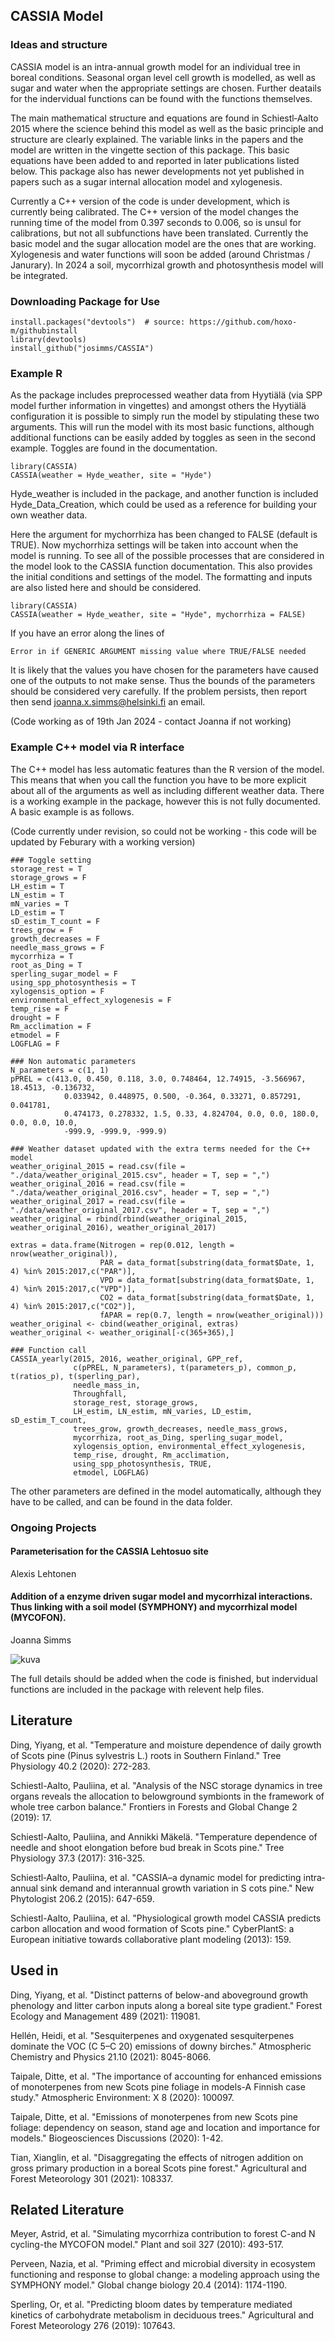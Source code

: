 ## CASSIA Model

### Ideas and structure

CASSIA model is an intra-annual growth model for an individual tree in boreal conditions. Seasonal organ level cell growth is modelled, as well as sugar and water when the appropriate settings are chosen. Further deatails for the indervidual functions can be found with the functions themselves.

The main mathematical structure and equations are found in Schiestl‐Aalto 2015 where the science behind this model as well as the basic principle and structure are clearly explained. The variable links in the papers and the model are written in the vingette section of this package. This basic equations have been added to and reported in later publications listed below. This package also has newer developments not yet published in papers such as a sugar internal allocation model and xylogenesis.

Currently a C++ version of the code is under development, which is currently being calibrated. The C++ version of the model changes the running time of the model from 0.397 seconds to 0.006, so is unsul for calibrations, but not all subfunctions have been translated. Currently the basic model and the sugar allocation model are the ones that are working. Xylogenesis and water functions will soon be added (around Christmas / Janurary). In 2024 a soil, mycorrhizal growth and photosynthesis model will be integrated.

### Downloading Package for Use

```{r}
install.packages("devtools")  # source: https://github.com/hoxo-m/githubinstall
library(devtools)
install_github("josimms/CASSIA")
```

### Example R

As the package includes preprocessed weather data from Hyytiälä (via SPP model further information in vingettes) and amongst others the Hyytiälä configuration it is possible to simply run the model by stipulating these two arguments. This will run the model with its most basic functions, although additional functions can be easily added by toggles as seen in the second example. Toggles are found in the documentation.

```{r}
library(CASSIA)
CASSIA(weather = Hyde_weather, site = "Hyde")
```

Hyde_weather is included in the package, and another function is included Hyde_Data_Creation, which could be used as a reference for building your own weather data.

Here the argument for mychorrhiza has been changed to FALSE (default is TRUE). Now mychorrhiza settings will be taken into account when the model is running. To see all of the possible processes that are considered in the model look to the CASSIA function documentation. This also provides the initial conditions and settings of the model. The formatting and inputs are also listed here and should be considered.

```{r}
library(CASSIA)
CASSIA(weather = Hyde_weather, site = "Hyde", mychorrhiza = FALSE)
```

If you have an error along the lines of 

```{r}
Error in if GENERIC ARGUMENT missing value where TRUE/FALSE needed
```
It is likely that the values you have chosen for the parameters have caused one of the outputs to not make sense. Thus the bounds of the parameters should be considered very carefully. If the problem persists, then report then send joanna.x.simms@helsinki.fi an email.

(Code working as of 19th Jan 2024 - contact Joanna if not working)

### Example C++ model via R interface

The C++ model has less automatic features than the R version of the model. This means that when you call the function you have to be more explicit about all of the arguments as well as including different weather data. There is a working example in the package, however this is not fully documented. A basic example is as follows.

(Code currently under revision, so could not be working - this code will be updated by Feburary with a working version)

```{r}
### Toggle setting
storage_rest = T
storage_grows = F
LH_estim = T
LN_estim = T
mN_varies = T
LD_estim = T
sD_estim_T_count = F
trees_grow = F
growth_decreases = F
needle_mass_grows = F
mycorrhiza = T
root_as_Ding = T
sperling_sugar_model = F
using_spp_photosynthesis = T
xylogensis_option = F
environmental_effect_xylogenesis = F
temp_rise = F
drought = F
Rm_acclimation = F
etmodel = F
LOGFLAG = F

### Non automatic parameters
N_parameters = c(1, 1)
pPREL = c(413.0, 0.450, 0.118, 3.0, 0.748464, 12.74915, -3.566967, 18.4513, -0.136732,
            0.033942, 0.448975, 0.500, -0.364, 0.33271, 0.857291, 0.041781,
            0.474173, 0.278332, 1.5, 0.33, 4.824704, 0.0, 0.0, 180.0, 0.0, 0.0, 10.0,
            -999.9, -999.9, -999.9)

### Weather dataset updated with the extra terms needed for the C++ model
weather_original_2015 = read.csv(file = "./data/weather_original_2015.csv", header = T, sep = ",")
weather_original_2016 = read.csv(file = "./data/weather_original_2016.csv", header = T, sep = ",")
weather_original_2017 = read.csv(file = "./data/weather_original_2017.csv", header = T, sep = ",")
weather_original = rbind(rbind(weather_original_2015, weather_original_2016), weather_original_2017)

extras = data.frame(Nitrogen = rep(0.012, length = nrow(weather_original)),
                    PAR = data_format[substring(data_format$Date, 1, 4) %in% 2015:2017,c("PAR")],
                    VPD = data_format[substring(data_format$Date, 1, 4) %in% 2015:2017,c("VPD")],
                    CO2 = data_format[substring(data_format$Date, 1, 4) %in% 2015:2017,c("CO2")],
                    fAPAR = rep(0.7, length = nrow(weather_original)))
weather_original <- cbind(weather_original, extras)
weather_original <- weather_original[-c(365+365),]

### Function call
CASSIA_yearly(2015, 2016, weather_original, GPP_ref,
              c(pPREL, N_parameters), t(parameters_p), common_p, t(ratios_p), t(sperling_par),
              needle_mass_in,
              Throughfall,
              storage_rest, storage_grows,
              LH_estim, LN_estim, mN_varies, LD_estim, sD_estim_T_count,
              trees_grow, growth_decreases, needle_mass_grows,
              mycorrhiza, root_as_Ding, sperling_sugar_model,
              xylogensis_option, environmental_effect_xylogenesis,
              temp_rise, drought, Rm_acclimation,
              using_spp_photosynthesis, TRUE,
              etmodel, LOGFLAG)
```

The other parameters are defined in the model automatically, although they have to be called, and can be found in the data folder.

### Ongoing Projects

#### Parameterisation for the CASSIA Lehtosuo site
Alexis Lehtonen

#### Addition of a enzyme driven sugar model and mycorrhizal interactions. Thus linking with a soil model (SYMPHONY) and mycorrhizal model (MYCOFON). 
Joanna Simms

![kuva](https://github.com/josimms/MycoModel/assets/102613042/1a465070-6995-4f73-bef7-4e7920bca289)

The full details should be added when the code is finished, but indervidual functions are included in the package with relevent help files.


## Literature
Ding, Yiyang, et al. "Temperature and moisture dependence of daily growth of Scots pine (Pinus sylvestris L.) roots in Southern Finland." Tree Physiology 40.2 (2020): 272-283.

Schiestl-Aalto, Pauliina, et al. "Analysis of the NSC storage dynamics in tree organs reveals the allocation to belowground symbionts in the framework of whole tree carbon balance." Frontiers in Forests and Global Change 2 (2019): 17.

Schiestl-Aalto, Pauliina, and Annikki Mäkelä. "Temperature dependence of needle and shoot elongation before bud break in Scots pine." Tree Physiology 37.3 (2017): 316-325.

Schiestl‐Aalto, Pauliina, et al. "CASSIA–a dynamic model for predicting intra‐annual sink demand and interannual growth variation in S cots pine." New Phytologist 206.2 (2015): 647-659.

Schiestl-Aalto, Pauliina, et al. "Physiological growth model CASSIA predicts carbon allocation and wood formation of Scots pine." CyberPlantS: a European initiative towards collaborative plant modeling (2013): 159.

## Used in
Ding, Yiyang, et al. "Distinct patterns of below-and aboveground growth phenology and litter carbon inputs along a boreal site type gradient." Forest Ecology and Management 489 (2021): 119081.

Hellén, Heidi, et al. "Sesquiterpenes and oxygenated sesquiterpenes dominate the VOC (C 5–C 20) emissions of downy birches." Atmospheric Chemistry and Physics 21.10 (2021): 8045-8066.

Taipale, Ditte, et al. "The importance of accounting for enhanced emissions of monoterpenes from new Scots pine foliage in models-A Finnish case study." Atmospheric Environment: X 8 (2020): 100097.

Taipale, Ditte, et al. "Emissions of monoterpenes from new Scots pine foliage: dependency on season, stand age and location and importance for models." Biogeosciences Discussions (2020): 1-42.

Tian, Xianglin, et al. "Disaggregating the effects of nitrogen addition on gross primary production in a boreal Scots pine forest." Agricultural and Forest Meteorology 301 (2021): 108337.

## Related Literature
Meyer, Astrid, et al. "Simulating mycorrhiza contribution to forest C-and N cycling-the MYCOFON model." Plant and soil 327 (2010): 493-517.

Perveen, Nazia, et al. "Priming effect and microbial diversity in ecosystem functioning and response to global change: a modeling approach using the SYMPHONY model." Global change biology 20.4 (2014): 1174-1190.

Sperling, Or, et al. "Predicting bloom dates by temperature mediated kinetics of carbohydrate metabolism in deciduous trees." Agricultural and Forest Meteorology 276 (2019): 107643.

